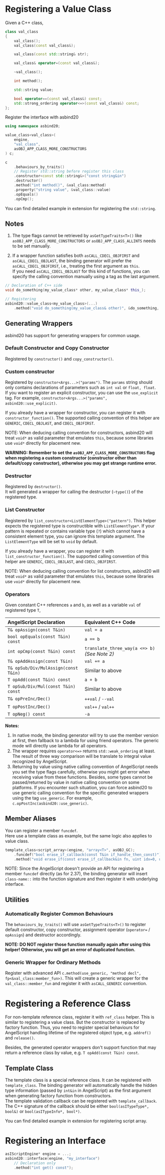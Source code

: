 # Registering a Value Class
Given a C++ class,
```c++
class val_class
{
    val_class();
    val_class(const val_class&);

    val_class(const std::string& str);

    val_class& operator=(const val_class&);

    ~val_class();

    int method();

    std::string value;

    bool operator==(const val_class&) const;
    std::strong_ordering operator<=>(const val_class&) const;
};
```

Register the interface with asbind20
```c++
using namespace asbind20;

value_class<val_class>(
    engine,
    "val_class",
    asOBJ_APP_CLASS_MORE_CONSTRUCTORS
) c;

c
    .behaviours_by_traits()
    // Register std::string before register this class
    .constructor<const std::string&>("const string&in")
    .destructor()
    .method("int method()", &val_class:method)
    .property("string value", &val_class::value)
    .opEquals()
    .opCmp();
```

You can find detailed example in extension for registering the `std::string`.

## Notes
1. The type flags cannot be retrieved by `asGetTypeTraits<T>()` like `asOBJ_APP_CLASS_MORE_CONSTRUCTORS` or `asOBJ_APP_CLASS_ALLINTS` needs to be set manually.

2. If a wrapper function satisfies both `asCALL_CDECL_OBJFIRST` and `asCALL_CDECL_OBJLAST`, the binding generator will prefer the `asCALL_CDECL_OBJFIRST`, i.e., treating the first argument as `this`.  
  If you need `asCALL_CDECL_OBJLAST` for this kind of functions, you can specify the calling convention manually using a tag as the last argument.
```c++
// Declaration of C++ side
void do_something(my_value_class* other, my_value_class* this_);

// Registering
asbind20::value_class<my_value_class>(...)
    .method("void do_something(my_value_class& other)", &do_something, asbind20::call_conv<asCALL_CDECL_OBJLAST>);
```

## Generating Wrappers
asbind20 has support for generating wrappers for common usage.

### Default Constructor and Copy Constructor
Registered by `constructor()` and `copy_constructor()`.

### Custom constructor
Registered by `constructor<Args...>("params")`.
The `params` string should only contains declarations of parameters such as `int val` or `float, float`.  
If you want to register an explicit constructor, you can use the `use_explicit` tag. For example, `constructor<Args...>("params", asbind20::use_explicit)`.

If you already have a wrapper for constructor, you can register it with `constructor_function()`. The supported calling convention of this helper are `GENERIC`, `CDECL_OBJLAST`, and `CDECL_OBJFIRST`.

NOTE: When deducing calling convention for constructors, asbind20 will treat `void*` as valid parameter that emulates `this`, because some libraries use `void*` directly for placement new.

**WARNING: Remember to set the `asOBJ_APP_CLASS_MORE_CONSTRUCTORS` flag when registering a custom constructor (constructor other than default/copy constructor), otherwise you may get strange runtime error.**

### Destructor
Registered by `destructor()`.  
It will generated a wrapper for calling the destructor (`~type()`) of the registered type.

### List Constructor
Registered by `list_constructor<ListElementType>("pattern")`. This helper expects the registered type is constructible with `ListElementType*`.
If your pattern is repeated or contains variable type (`?`) which cannot have a consistent element type, you can ignore this template argument. The `ListElementType` will be set to `void` by default.

If you already have a wrapper, you can register it with `list_constructor_function()`. The supported calling convention of this helper are `GENERIC`, `CDECL_OBJLAST`, and `CDECL_OBJFIRST`.

NOTE: When deducing calling convention for list constructors, asbind20 will treat `void*` as valid parameter that emulates `this`, because some libraries use `void*` directly for placement new.

### Operators
Given constant C++ references `a` and `b`, as well as a variable `val` of registered type `T`,

| AngelScript Declaration              | Equivalent C++ Code                           |
| :----------------------------------- | :-------------------------------------------- |
| `T& opAssign(const T&in)`            | `val = a`                                     |
| `bool opEquals(const T&in) const`    | `a == b`                                      |
| `int opCmp(const T&in) const`        | `translate_three_way(a <=> b)` *(See Note 2)* |
| `T& opAddAssign(const T&in)`         | `val += a`                                    |
| `T& opSub/Div/MulAssign(const T&in)` | Similar to above                              |
| `T opAdd(const T&in) const`          | `a + b`                                       |
| `T opSub/Div/Mul(const T&in) const`  | Similar to above                              |
| `T& opPreInc/Dec()`                  | `++val` / `--val`                             |
| `T opPostInc/Dec()`                  | `val++` / `val++`                             |
| `T opNeg() const`                    | `-a`                                          |

**Notes:**  
1. In native mode, the binding generator will try to use the member version at first, then fallback to a lambda for using friend operators. The generic mode will directly use lambda for all operators.
2. The wrapper requires `operator<=>` returns `std::weak_ordering` at least. The result of three way comparison will be translate to integral value recognized by AngelScript.
3. Returning by value using native calling convention of AngelScript needs you set the type flags carefully, otherwise you might get error when receiving value from these functions. Besides, some types cannot be passed/returned by value in native calling convention on some platforms. If you encounter such situation, you can force asbind20 to use generic calling convention for the specific generated wrappers using the tag `use_generic`. For example, `c.opPostInc(asbind20::use_generic)`.

## Member Aliases
You can register a member `funcdef`.  
Here use a template class as example, but the same logic also applies to value class.
```c++
template_class<script_array>(engine, "array<T>", asOBJ_GC);
    .funcdef("bool erase_if_callback(const T&in if_handle_then_const)")
    .method("void erase_if(const erase_if_callback&in fn, uint idx=0, uint n=-1)", &script_array::script_erase_if);
```

NOTE: Since the AngelScript doesn't provide an API for registering a member `funcdef` directly (as for 2.37), the binding generator will insert `class-name::` into the function signature and then register it with underlying interface.

## Utilities
### Automatically Register Common Behaviours
The `behaviours_by_traits()` will use `asGetTypeTraits<T>()` to register default constructor, copy constructor, assignment operator (`operator=` / `opAssign`) and destructor accordingly.

**NOTE: DO NOT register those function manually again after using this helper! Otherwise, you will get an error of duplicated function.**

### Generic Wrapper for Ordinary Methods
Register with advanced API `c.method(use_generic, "method decl", fp<&val_class:member_fun>)`. This will create a generic wrapper for the `val_class::member_fun` and register it with `asCALL_GENERIC` convention.

# Registering a Reference Class
For non-template reference class, register it with `ref_class` helper. This is similar to registering a value class. But the constructor is replaced by factory function. Thus, you need to register special behaviours for AngelScript handling lifetime of the registered object type, e.g. `addref()` and `release()`.

Besides, the generated operator wrappers don't support function that may return a reference class by value, e.g. `T opAdd(const T&in) const`.

## Template Class
The template class is a special reference class. It can be registered with `template_class`. The binding generator will automatically handle the hidden type information (passed by `int&in` in AngelScript) as the first argument when generating factory function from constructors.  
The template validation callback can be registered with `template_callback`. The C++ signature of the callback should be either `bool(asITypeType*, bool&)` or `bool(asITypeInfo*, bool*)`.

You can find detailed example in extension for registering script array.

# Registering an Interface
```c++
asIScriptEngine* engine = ...;
asbind20::interface(engine, "my_interface")
    // Declaration only
    .method("int get() const");
```
